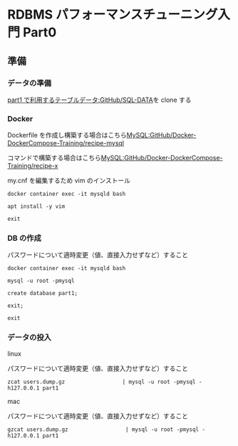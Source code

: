 # RDBMS パフォーマンスチューニング入門 Part0

## 準備

### データの準備

[part1 で利用するテーブルデータ:GitHub/SQL-DATA](https://github.com/hironomiu/SQL-DATA)を clone する

### Docker

Dockerfile を作成し構築する場合はこちら[MySQL:GitHub/Docker-DockerCompose-Training/recipe-mysql](https://github.com/hironomiu/Docker-DockerCompose-Training/tree/main/recipe-mysql)

コマンドで構築する場合はこちら[MySQL:GitHub/Docker-DockerCompose-Training/recipe-x](https://github.com/hironomiu/Docker-DockerCompose-Training/tree/main/recipe-x)

my.cnf を編集するため vim のインストール

```
docker container exec -it mysqld bash

apt install -y vim

exit
```

### DB の作成

パスワードについて適時変更（値、直接入力せずなど）すること

```
docker container exec -it mysqld bash

mysql -u root -pmysql

create database part1;

exit;

exit
```

### データの投入

linux

パスワードについて適時変更（値、直接入力せずなど）すること

```
zcat users.dump.gz                  | mysql -u root -pmysql -h127.0.0.1 part1
```

mac

パスワードについて適時変更（値、直接入力せずなど）すること

```
gzcat users.dump.gz                  | mysql -u root -pmysql -h127.0.0.1 part1
```
